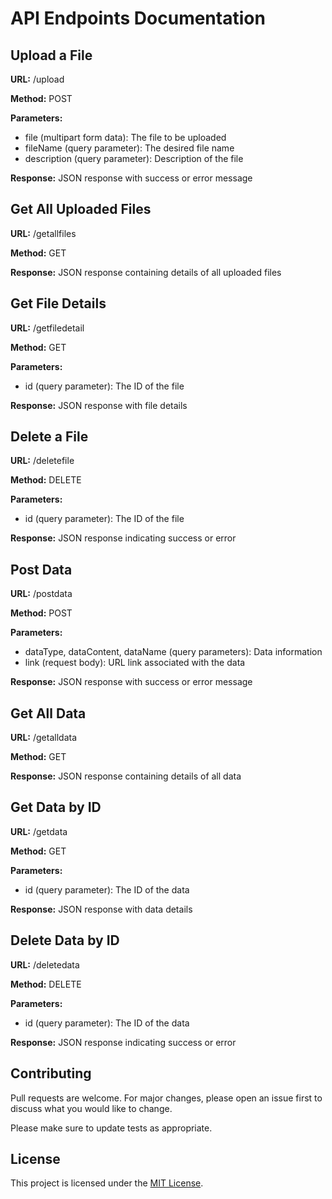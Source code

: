 <!DOCTYPE html>
<html lang="en">
<head>
  <meta charset="UTF-8">
  <meta name="viewport" content="width=device-width, initial-scale=1.0">
  <link href="https://cdn.jsdelivr.net/npm/bootstrap@5.3.0/dist/css/bootstrap.min.css" rel="stylesheet">
</head>
<body>

<div class="container my-5">
  <h1 class="mb-4">API Endpoints Documentation</h1>

  <!-- Upload a File -->
  <div class="card">
    <div class="card-body">
      <h2>Upload a File</h2>
      <p><strong>URL:</strong> /upload</p>
      <p><strong>Method:</strong> POST</p>
      <p><strong>Parameters:</strong></p>
      <ul>
        <li>file (multipart form data): The file to be uploaded</li>
        <li>fileName (query parameter): The desired file name</li>
        <li>description (query parameter): Description of the file</li>
      </ul>
      <p><strong>Response:</strong> JSON response with success or error message</p>
    </div>
  </div>

  <!-- Get All Uploaded Files -->
  <div class="card my-4">
    <div class="card-body">
      <h2>Get All Uploaded Files</h2>
      <p><strong>URL:</strong> /getallfiles</p>
      <p><strong>Method:</strong> GET</p>
      <p><strong>Response:</strong> JSON response containing details of all uploaded files</p>
    </div>
  </div>

  <!-- Get File Details -->
  <div class="card my-4">
    <div class="card-body">
      <h2>Get File Details</h2>
      <p><strong>URL:</strong> /getfiledetail</p>
      <p><strong>Method:</strong> GET</p>
      <p><strong>Parameters:</strong></p>
      <ul>
        <li>id (query parameter): The ID of the file</li>
      </ul>
      <p><strong>Response:</strong> JSON response with file details</p>
    </div>
  </div>

  <!-- Delete a File -->
  <div class="card my-4">
    <div class="card-body">
      <h2>Delete a File</h2>
      <p><strong>URL:</strong> /deletefile</p>
      <p><strong>Method:</strong> DELETE</p>
      <p><strong>Parameters:</strong></p>
      <ul>
        <li>id (query parameter): The ID of the file</li>
      </ul>
      <p><strong>Response:</strong> JSON response indicating success or error</p>
    </div>
  </div>

  <!-- Post Data -->
  <div class="card my-4">
    <div class="card-body">
      <h2>Post Data</h2>
      <p><strong>URL:</strong> /postdata</p>
      <p><strong>Method:</strong> POST</p>
      <p><strong>Parameters:</strong></p>
      <ul>
        <li>dataType, dataContent, dataName (query parameters): Data information</li>
        <li>link (request body): URL link associated with the data</li>
      </ul>
      <p><strong>Response:</strong> JSON response with success or error message</p>
    </div>
  </div>

  <!-- Get All Data -->
  <div class="card my-4">
    <div class="card-body">
      <h2>Get All Data</h2>
      <p><strong>URL:</strong> /getalldata</p>
      <p><strong>Method:</strong> GET</p>
      <p><strong>Response:</strong> JSON response containing details of all data</p>
    </div>
  </div>

  <!-- Get Data by ID -->
  <div class="card my-4">
    <div class="card-body">
      <h2>Get Data by ID</h2>
      <p><strong>URL:</strong> /getdata</p>
      <p><strong>Method:</strong> GET</p>
      <p><strong>Parameters:</strong></p>
      <ul>
        <li>id (query parameter): The ID of the data</li>
      </ul>
      <p><strong>Response:</strong> JSON response with data details</p>
    </div>
  </div>

  <!-- Delete Data by ID -->
  <div class="card my-4">
    <div class="card-body">
      <h2>Delete Data by ID</h2>
      <p><strong>URL:</strong> /deletedata</p>
      <p><strong>Method:</strong> DELETE</p>
      <p><strong>Parameters:</strong></p>
      <ul>
        <li>id (query parameter): The ID of the data</li>
      </ul>
      <p><strong>Response:</strong> JSON response indicating success or error</p>
    </div>
  </div>

  <!-- Contributing -->
  <div class="card my-4">
    <div class="card-body">
      <h2>Contributing</h2>
      <p>Pull requests are welcome. For major changes, please open an issue first to discuss what you would like to change.</p>
      <p>Please make sure to update tests as appropriate.</p>
    </div>
  </div>

  <!-- License -->
  <div class="card my-4">
    <div class="card-body">
      <h2>License</h2>
      <p>This project is licensed under the <a href="https://choosealicense.com/licenses/mit/">MIT License</a>.</p>
    </div>
  </div>
</div>
</body>
</html>
